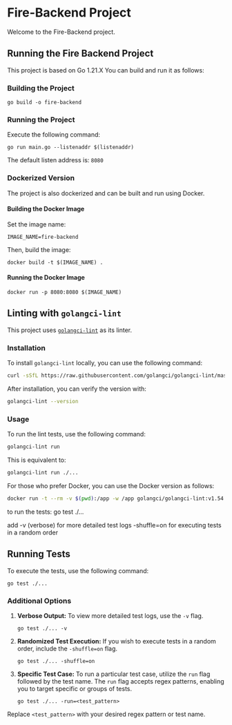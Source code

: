 # Fire-Backend Project

Welcome to the Fire-Backend project.

## Running the Fire Backend Project

This project is based on Go 1.21.X You can build and run it as follows:

### Building the Project

```
go build -o fire-backend
```

### Running the Project

Execute the following command:

```
go run main.go --listenaddr $(listenaddr)
```

The default listen address is: `8080`

### Dockerized Version

The project is also dockerized and can be built and run using Docker.

#### Building the Docker Image

Set the image name:

```
IMAGE_NAME=fire-backend
```

Then, build the image:

```
docker build -t $(IMAGE_NAME) .
```

#### Running the Docker Image

```
docker run -p 8080:8080 $(IMAGE_NAME)
```

## Linting with `golangci-lint`

This project uses [`golangci-lint`](https://golangci-lint.run/usage/quick-start/) as its linter.

### Installation

To install `golangci-lint` locally, you can use the following command:

```bash
curl -sSfL https://raw.githubusercontent.com/golangci/golangci-lint/master/install.sh | sh -s -- -b $(go env GOPATH)/bin v1.54.2
```

After installation, you can verify the version with:

```bash
golangci-lint --version
```

### Usage

To run the lint tests, use the following command:

```bash
golangci-lint run
```

This is equivalent to:

```bash
golangci-lint run ./...
```

For those who prefer Docker, you can use the Docker version as follows:

```bash
docker run -t --rm -v $(pwd):/app -w /app golangci/golangci-lint:v1.54.2 golangci-lint run -v
```

to run the tests:
go test ./...

add -v (verbose) for more detailed test logs
-shuffle=on for executing tests in a random order

## Running Tests

To execute the tests, use the following command:

```
go test ./...
```

### Additional Options

1. **Verbose Output:** To view more detailed test logs, use the `-v` flag.

   ```
   go test ./... -v
   ```

2. **Randomized Test Execution:** If you wish to execute tests in a random order, include the `-shuffle=on` flag.

   ```
   go test ./... -shuffle=on
   ```

3. **Specific Test Case:** To run a particular test case, utilize the `run` flag followed by the test name. The `run` flag accepts regex patterns, enabling you to target specific or groups of tests.

   ```
   go test ./... -run=<test_pattern>
   ```

Replace `<test_pattern>` with your desired regex pattern or test name.
